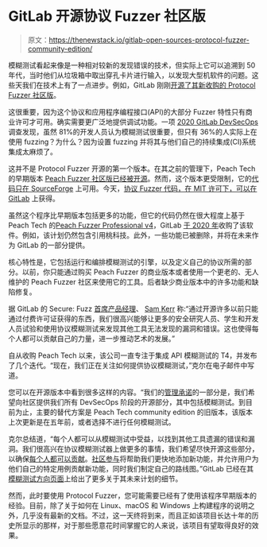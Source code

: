 # GitLab 开源协议 Fuzzer 社区版

> 原文：<https://thenewstack.io/gitlab-open-sources-protocol-fuzzer-community-edition/>

模糊测试看起来像是一种相对较新的发现错误的技术，但实际上它可以追溯到 50 年代，当时他们从垃圾箱中取出穿孔卡片进行输入，以发现大型机软件的问题。这些天我们在技术上有了一点进步。例如，GitLab 刚刚[开源了其新收购的 Protocol Fuzzer 社区版](https://about.gitlab.com/blog/2021/03/23/gitlab-open-sources-protocol-fuzz-test-engine/)。

这很重要，因为这个协议和应用程序编程接口(API)的大部分 Fuzzer 特性只有商业许可才可用。确实需要更广泛地提供调试功能。一项 [2020 GitLab DevSecOps](https://about.gitlab.com/developer-survey/) 调查发现，虽然 81%的开发人员认为模糊测试很重要，但只有 36%的人实际上在使用 fuzzing？为什么？因为设置 fuzzing 并将其与他们自己的持续集成(CI)系统集成太麻烦了。

这并不是 Protocol Fuzzer 开源的第一个版本。在其之前的管理下，Peach Tech 的早期版本 [Peach Fuzzer 社区版已经被开源](https://www.peach.tech/wp-content/uploads/Evolution-of-Peach_From-Project-to-Product-29July2015.pdf)。然而，这个版本更受限制，它的[代码只在 SourceForge](https://sourceforge.net/projects/peachfuzz/) 上可用。今天，[协议 Fuzzer 代码，在 MIT 许可下，可以在 GitLab](https://gitlab.com/gitlab-org/security-products/protocol-fuzzer-ce) 上获得。

虽然这个程序比早期版本包括更多的功能，但它的代码仍然在很大程度上基于 Peach Tech 的[Peach Fuzzer Professional v4](https://www.peach.tech/wp-content/uploads/Peach-Fuzzer-Release-Notes-4.0f.pdf)，GitLab [于 2020 年](https://thenewstack.io/gitlab-adds-security-fuzzing-with-double-acquisition/)收购了该软件。例如，该计划仍然包含引用桃科技。此外，一些功能已被删除，并将在未来作为 GitLab 的一部分提供。

核心特性是，它包括运行和编排模糊测试的引擎，以及定义自己的协议所需的部分。以前，你只能通过购买 Peach Fuzzer 的商业版本或者使用一个更老的、无人维护的 Peach Fuzzer 社区来使用它的工具。后者缺少商业版本中的许多功能和缺陷修复。

据 GitLab 的 Secure: Fuzz [首席产品经理](https://about.gitlab.com/job-families/product/product-manager/)、 [Sam Kerr](https://www.linkedin.com/in/samkerr/) 称:“通过开源许多以前只能通过付费许可证获得的东西，我们很高兴能够让更多的安全研究人员、学生和开发人员试验和使用协议模糊测试来发现其他工具无法发现的漏洞和错误。这也使得每个人都可以贡献自己的力量，进一步推动艺术的发展。”

自从收购 Peach Tech 以来，该公司一直专注于集成 API 模糊测试的 T4，并发布了几个迭代。“现在，我们正在关注如何提供协议模糊测试，”克尔在电子邮件中写道。

您可以在开源版本中看到很多这样的内容。“我们的[管理承诺](https://about.gitlab.com/company/stewardship/)的一部分是，我们希望向社区提供我们所有 DevSecOps 阶段的开源部分，其中包括模糊测试。到目前为止，主要的替代方案是 Peach Tech community edition 的旧版本，该版本上次更新是在五年前，或者选择不进行任何模糊测试。

克尔总结道，“每个人都可以从模糊测试中受益，以找到其他工具遗漏的错误和漏洞。我们很高兴在协议模糊测试器上做更多的事情，我们希望尽快开源这些部分，以确保[每个人都可以贡献](https://about.gitlab.com/company/strategy/#everyone-can-contribute)。[社区参与](https://about.gitlab.com/blog/2021/03/23/how-you-contribute-to-gitlabs-open-devops-platform/)将帮助我们更快地添加新功能，并允许用户为他们自己的特定用例贡献新功能，同时我们制定自己的路线图。”GitLab 已经在其[模糊测试方向页面](https://about.gitlab.com/direction/secure/fuzz-testing/fuzz-testing/)上给出了更多关于其未来计划的细节。

然而，此时要使用 Protocol Fuzzer，您可能需要已经有了使用该程序早期版本的经验。目前，除了关于如何在 Linux、macOS 和 Windows 上构建程序的说明之外，几乎没有最新的文档。不过，这一天终将到来，而且正如该项目长达十年的历史所显示的那样，对于那些愿意花时间掌握它的人来说，该项目有望取得良好的效果。

<svg xmlns:xlink="http://www.w3.org/1999/xlink" viewBox="0 0 68 31" version="1.1"><title>Group</title> <desc>Created with Sketch.</desc></svg>